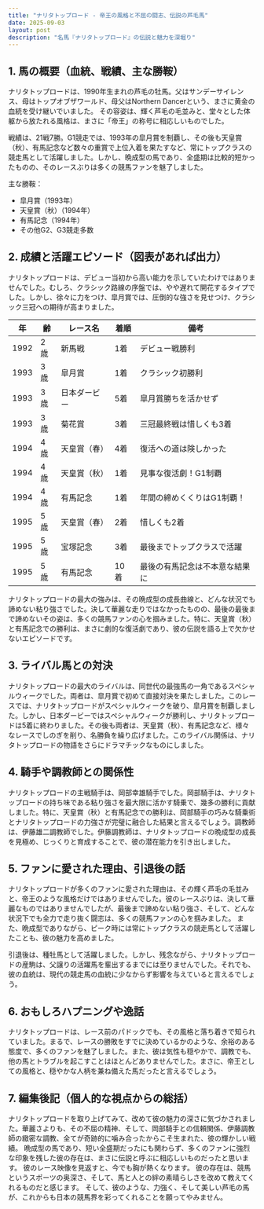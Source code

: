 ```yaml
---
title: "ナリタトップロード - 帝王の風格と不屈の闘志、伝説の芦毛馬"
date: 2025-09-03
layout: post
description: "名馬『ナリタトップロード』の伝説と魅力を深堀り"
---
```


## 1. 馬の概要（血統、戦績、主な勝鞍）

ナリタトップロードは、1990年生まれの芦毛の牡馬。父はサンデーサイレンス、母はトップオブザワールド、母父はNorthern Dancerという、まさに黄金の血統を受け継いでいました。  その容姿は、輝く芦毛の毛並みと、堂々とした体躯から放たれる風格は、まさに「帝王」の称号に相応しいものでした。

戦績は、21戦7勝。G1競走では、1993年の皐月賞を制覇し、その後も天皇賞（秋）、有馬記念など数々の重賞で上位入着を果たすなど、常にトップクラスの競走馬として活躍しました。しかし、晩成型の馬であり、全盛期は比較的短かったものの、そのレースぶりは多くの競馬ファンを魅了しました。

主な勝鞍：
* 皐月賞（1993年）
* 天皇賞（秋）（1994年）
* 有馬記念（1994年）
* その他G2、G3競走多数


## 2. 成績と活躍エピソード（図表があれば出力）

ナリタトップロードは、デビュー当初から高い能力を示していたわけではありませんでした。むしろ、クラシック路線の序盤では、やや遅れて開花するタイプでした。しかし、徐々に力をつけ、皐月賞では、圧倒的な強さを見せつけ、クラシック三冠への期待が高まりました。

| 年 | 齢 | レース名              | 着順 | 備考                                         |
|----|----|----------------------|------|---------------------------------------------|
| 1992 | 2歳 | 新馬戦                | 1着 | デビュー戦勝利                               |
| 1993 | 3歳 | 皐月賞                | 1着 | クラシック初勝利                             |
| 1993 | 3歳 | 日本ダービー              | 5着 | 皐月賞勝ちを活かせず                          |
| 1993 | 3歳 | 菊花賞                | 3着 | 三冠最終戦は惜しくも3着                     |
| 1994 | 4歳 | 天皇賞（春）            | 4着 | 復活への道は険しかった                       |
| 1994 | 4歳 | 天皇賞（秋）            | 1着 | 見事な復活劇！G1制覇                         |
| 1994 | 4歳 | 有馬記念              | 1着 | 年間の締めくくりはG1制覇！                      |
| 1995 | 5歳 | 天皇賞（春）            | 2着 | 惜しくも2着                               |
| 1995 | 5歳 | 宝塚記念              | 3着 | 最後までトップクラスで活躍                     |
| 1995 | 5歳 | 有馬記念              | 10着 | 最後の有馬記念は不本意な結果に               |


ナリタトップロードの最大の強みは、その晩成型の成長曲線と、どんな状況でも諦めない粘り強さでした。決して華麗な走りではなかったものの、最後の最後まで諦めないその姿は、多くの競馬ファンの心を掴みました。特に、天皇賞（秋）と有馬記念での勝利は、まさに劇的な復活劇であり、彼の伝説を語る上で欠かせないエピソードです。


## 3. ライバル馬との対決

ナリタトップロードの最大のライバルは、同世代の最強馬の一角であるスペシャルウィークでした。両者は、皐月賞で初めて直接対決を果たしました。このレースでは、ナリタトップロードがスペシャルウィークを破り、皐月賞を制覇しました。しかし、日本ダービーではスペシャルウィークが勝利し、ナリタトップロードは5着に終わりました。その後も両者は、天皇賞（秋）、有馬記念など、様々なレースでしのぎを削り、名勝負を繰り広げました。このライバル関係は、ナリタトップロードの物語をさらにドラマチックなものにしました。


## 4. 騎手や調教師との関係性

ナリタトップロードの主戦騎手は、岡部幸雄騎手でした。岡部騎手は、ナリタトップロードの持ち味である粘り強さを最大限に活かす騎乗で、幾多の勝利に貢献しました。特に、天皇賞（秋）と有馬記念での勝利は、岡部騎手の巧みな騎乗術とナリタトップロードの力強さが完璧に融合した結果と言えるでしょう。調教師は、伊藤雄二調教師でした。伊藤調教師は、ナリタトップロードの晩成型の成長を見極め、じっくりと育成することで、彼の潜在能力を引き出しました。


## 5. ファンに愛された理由、引退後の話

ナリタトップロードが多くのファンに愛された理由は、その輝く芦毛の毛並みと、帝王のような風格だけではありませんでした。彼のレースぶりは、決して華麗なものではありませんでしたが、最後まで諦めない粘り強さ、そして、どんな状況下でも全力で走り抜く闘志は、多くの競馬ファンの心を掴みました。  また、晩成型でありながら、ピーク時には常にトップクラスの競走馬として活躍したことも、彼の魅力を高めました。

引退後は、種牡馬として活躍しました。しかし、残念ながら、ナリタトップロードの産駒は、父譲りの活躍馬を輩出するまでには至りませんでした。それでも、彼の血統は、現代の競走馬の血統に少なからず影響を与えていると言えるでしょう。


## 6. おもしろハプニングや逸話

ナリタトップロードは、レース前のパドックでも、その風格と落ち着きで知られていました。まるで、レースの勝敗をすでに決めているかのような、余裕のある態度で、多くのファンを魅了しました。また、彼は気性も穏やかで、調教でも、他の馬とトラブルを起こすことはほとんどありませんでした。まさに、帝王としての風格と、穏やかな人柄を兼ね備えた馬だったと言えるでしょう。


## 7. 編集後記（個人的な視点からの総括）

ナリタトップロードを取り上げてみて、改めて彼の魅力の深さに気づかされました。華麗さよりも、その不屈の精神、そして、岡部騎手との信頼関係、伊藤調教師の緻密な調教、全てが奇跡的に噛み合ったからこそ生まれた、彼の輝かしい戦績。  晩成型の馬であり、短い全盛期だったにも関わらず、多くのファンに強烈な印象を残した彼の存在は、まさに伝説と呼ぶに相応しいものだったと思います。  彼のレース映像を見返すと、今でも胸が熱くなります。  彼の存在は、競馬というスポーツの奥深さ、そして、馬と人との絆の素晴らしさを改めて教えてくれるものだと感じます。  そして、彼のような、力強く、そして美しい芦毛の馬が、これからも日本の競馬界を彩ってくれることを願ってやみません。
